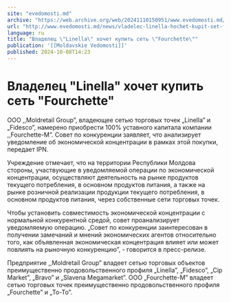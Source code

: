 ```yaml
---
site: "evedomosti.md"
archive: "https://web.archive.org/web/20241110150951/www.evedomosti.md/news/vladelec-linella-hochet-kupit-set-fourchette"
url: "http://www.evedomosti.md/news/vladelec-linella-hochet-kupit-set-fourchette"
language: ru
title: "Владелец \"Linella\" хочет купить сеть \"Fourchette\""
publication: '[[Moldavskie Vedomosti]]'
published: 2024-10-08T14:23
---
```


# Владелец "Linella" хочет купить сеть "Fourchette"

ООО ,,Moldretail Group”, владеющее сетью торговых точек „Linella” и „Fidesco”, намерено приобрести 100% уставного капитала компании ,,Fourchette-M”. Совет по конкуренции заявляет, что анализирует уведомление об экономической концентрации в рамках этой покупки, передает IPN.

Учреждение отмечает, что на территории Республики Молдова стороны, участвующие в уведомляемой операции по экономической концентрации, осуществляют деятельность на рынке продуктов текущего потребления, в основном продуктов питания, а также на рынке розничной реализации продукции текущего потребления, в основном продуктов питания, через собственные сети торговых точек.

Чтобы установить совместимость экономической концентрации с нормальной конкурентной средой, совет проанализирует уведомляемую операцию. „Совет по конкуренции заинтересован в получении замечаний и мнений экономических агентов относительно того, как объявленная экономическая концентрация влияет или может повлиять на рыночную конкуренцию”, - говорится в пресс-релизе.

Предприятие ,,Moldretail Group” владеет сетью торговых объектов преимущественно продовольственного профиля „Linella”, „Fidesco”, „Cip Market”, „Bravo” и „Slavena Megamarket”. ООО „Fourchette-M” владеет сетью торговых точек преимущественно продовольственного профиля „Fourchette” и „To-To”.